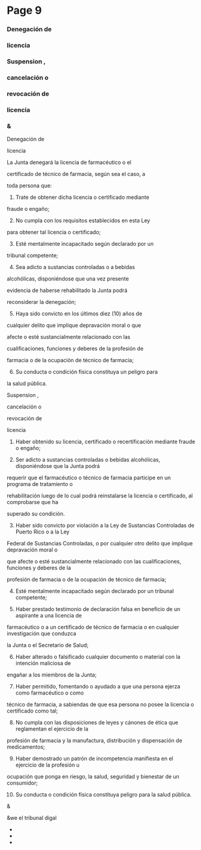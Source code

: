 # Page 9

### Denegación de

### licencia

### Suspension ,

### cancelación o

### revocación de

### licencia

### &

Denegación de

licencia

La Junta denegará la licencia de farmacéutico o el

certificado de técnico de farmacia, según sea el caso, a

toda persona que:

1. Trate de obtener dicha licencia o certificado mediante

fraude o engaño;

2. No cumpla con los requisitos establecidos en esta Ley

para obtener tal licencia o certificado;

3. Esté mentalmente incapacitado según declarado por un

tribunal competente;

4. Sea adicto a sustancias controladas o a bebidas

alcohólicas, disponiéndose que una vez presente

evidencia de haberse rehabilitado la Junta podrá

reconsiderar la denegación;

5. Haya sido convicto en los últimos diez (10) años de

cualquier delito que implique depravación moral o que

afecte o esté sustancialmente relacionado con las

cualificaciones, funciones y deberes de la profesión de

farmacia o de la ocupación de técnico de farmacia;

6. Su conducta o condición física constituya un peligro para

la salud pública.

Suspension ,

cancelación o

revocación de

licencia

1. Haber obtenido su licencia, certificado o recertificación mediante fraude o engaño;

2. Ser adicto a sustancias controladas o bebidas alcohólicas, disponiéndose que la Junta podrá

requerir que el farmacéutico o técnico de farmacia participe en un programa de tratamiento o

rehabilitación luego de lo cual podrá reinstalarse la licencia o certificado, al comprobarse que ha

superado su condición.

3. Haber sido convicto por violación a la Ley de Sustancias Controladas de Puerto Rico o a la Ley

Federal de Sustancias Controladas, o por cualquier otro delito que implique depravación moral o

que afecte o esté sustancialmente relacionado con las cualificaciones, funciones y deberes de la

profesión de farmacia o de la ocupación de técnico de farmacia;

4. Esté mentalmente incapacitado según declarado por un tribunal competente;

5. Haber prestado testimonio de declaración falsa en beneficio de un aspirante a una licencia de

farmacéutico o a un certificado de técnico de farmacia o en cualquier investigación que conduzca

la Junta o el Secretario de Salud;

6. Haber alterado o falsificado cualquier documento o material con la intención maliciosa de

engañar a los miembros de la Junta;

7. Haber permitido, fomentando o ayudado a que una persona ejerza como farmacéutico o como

técnico de farmacia, a sabiendas de que esa persona no posee la licencia o certificado como tal;

8. No cumpla con las disposiciones de leyes y cánones de ética que reglamentan el ejercicio de la

profesión de farmacia y la manufactura, distribución y dispensación de medicamentos;

9. Haber demostrado un patrón de incompetencia manifiesta en el ejercicio de la profesión u

ocupación que ponga en riesgo, la salud, seguridad y bienestar de un consumidor;

10. Su conducta o condición física constituya peligro para la salud pública.

&

&we el tribunal digal

*

*

*

